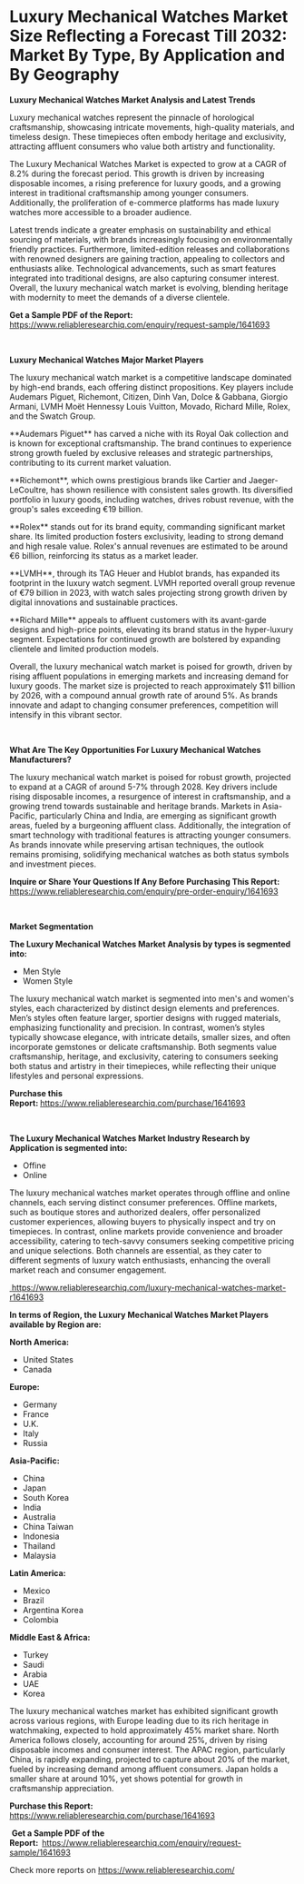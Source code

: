 <p><h1>Luxury Mechanical Watches Market Size Reflecting a Forecast Till 2032: Market By Type, By Application and By Geography</h1></p><p><strong>Luxury Mechanical Watches Market Analysis and Latest Trends</strong></p>
<p><p>Luxury mechanical watches represent the pinnacle of horological craftsmanship, showcasing intricate movements, high-quality materials, and timeless design. These timepieces often embody heritage and exclusivity, attracting affluent consumers who value both artistry and functionality.</p><p>The Luxury Mechanical Watches Market is expected to grow at a CAGR of 8.2% during the forecast period. This growth is driven by increasing disposable incomes, a rising preference for luxury goods, and a growing interest in traditional craftsmanship among younger consumers. Additionally, the proliferation of e-commerce platforms has made luxury watches more accessible to a broader audience.</p><p>Latest trends indicate a greater emphasis on sustainability and ethical sourcing of materials, with brands increasingly focusing on environmentally friendly practices. Furthermore, limited-edition releases and collaborations with renowned designers are gaining traction, appealing to collectors and enthusiasts alike. Technological advancements, such as smart features integrated into traditional designs, are also capturing consumer interest. Overall, the luxury mechanical watch market is evolving, blending heritage with modernity to meet the demands of a diverse clientele.</p></p>
<p><strong>Get a Sample PDF of the Report:&nbsp;</strong> <a href="https://www.reliableresearchiq.com/enquiry/request-sample/1641693?utm_campaign=2469&utm_medium=2&utm_source=Github&utm_content=ia&utm_term=05042025&utm_id=luxury-mechanical-watches">https://www.reliableresearchiq.com/enquiry/request-sample/1641693</a></p>
<p>&nbsp;</p>
<p><strong>Luxury Mechanical Watches Major Market Players</strong></p>
<p><p>The luxury mechanical watch market is a competitive landscape dominated by high-end brands, each offering distinct propositions. Key players include Audemars Piguet, Richemont, Citizen, Dinh Van, Dolce & Gabbana, Giorgio Armani, LVMH Moët Hennessy Louis Vuitton, Movado, Richard Mille, Rolex, and the Swatch Group.</p><p>**Audemars Piguet** has carved a niche with its Royal Oak collection and is known for exceptional craftsmanship. The brand continues to experience strong growth fueled by exclusive releases and strategic partnerships, contributing to its current market valuation.</p><p>**Richemont**, which owns prestigious brands like Cartier and Jaeger-LeCoultre, has shown resilience with consistent sales growth. Its diversified portfolio in luxury goods, including watches, drives robust revenue, with the group's sales exceeding €19 billion.</p><p>**Rolex** stands out for its brand equity, commanding significant market share. Its limited production fosters exclusivity, leading to strong demand and high resale value. Rolex's annual revenues are estimated to be around €6 billion, reinforcing its status as a market leader.</p><p>**LVMH**, through its TAG Heuer and Hublot brands, has expanded its footprint in the luxury watch segment. LVMH reported overall group revenue of €79 billion in 2023, with watch sales projecting strong growth driven by digital innovations and sustainable practices.</p><p>**Richard Mille** appeals to affluent customers with its avant-garde designs and high-price points, elevating its brand status in the hyper-luxury segment. Expectations for continued growth are bolstered by expanding clientele and limited production models.</p><p>Overall, the luxury mechanical watch market is poised for growth, driven by rising affluent populations in emerging markets and increasing demand for luxury goods. The market size is projected to reach approximately $11 billion by 2026, with a compound annual growth rate of around 5%. As brands innovate and adapt to changing consumer preferences, competition will intensify in this vibrant sector.</p></p>
<p>&nbsp;</p>
<p><strong>What Are The Key Opportunities For Luxury Mechanical Watches Manufacturers?</strong></p>
<p><p>The luxury mechanical watch market is poised for robust growth, projected to expand at a CAGR of around 5-7% through 2028. Key drivers include rising disposable incomes, a resurgence of interest in craftsmanship, and a growing trend towards sustainable and heritage brands. Markets in Asia-Pacific, particularly China and India, are emerging as significant growth areas, fueled by a burgeoning affluent class. Additionally, the integration of smart technology with traditional features is attracting younger consumers. As brands innovate while preserving artisan techniques, the outlook remains promising, solidifying mechanical watches as both status symbols and investment pieces.</p></p>
<p><strong>Inquire or Share Your Questions If Any Before Purchasing This Report:</strong> <a href="https://www.reliableresearchiq.com/enquiry/pre-order-enquiry/1641693?utm_campaign=2469&utm_medium=2&utm_source=Github&utm_content=ia&utm_term=05042025&utm_id=luxury-mechanical-watches">https://www.reliableresearchiq.com/enquiry/pre-order-enquiry/1641693</a></p>
<p>&nbsp;</p>
<p><strong>Market Segmentation</strong></p>
<p><strong>The Luxury Mechanical Watches Market Analysis by types is segmented into:</strong></p>
<p><ul><li>Men Style</li><li>Women Style</li></ul></p>
<p><p>The luxury mechanical watch market is segmented into men's and women's styles, each characterized by distinct design elements and preferences. Men’s styles often feature larger, sportier designs with rugged materials, emphasizing functionality and precision. In contrast, women’s styles typically showcase elegance, with intricate details, smaller sizes, and often incorporate gemstones or delicate craftsmanship. Both segments value craftsmanship, heritage, and exclusivity, catering to consumers seeking both status and artistry in their timepieces, while reflecting their unique lifestyles and personal expressions.</p></p>
<p><strong>Purchase this Report:&nbsp;</strong><a href="https://www.reliableresearchiq.com/purchase/1641693?utm_campaign=2469&utm_medium=2&utm_source=Github&utm_content=ia&utm_term=05042025&utm_id=luxury-mechanical-watches">https://www.reliableresearchiq.com/purchase/1641693</a></p>
<p>&nbsp;</p>
<p><strong>The Luxury Mechanical Watches Market Industry Research by Application is segmented into:</strong></p>
<p><ul><li>Offine</li><li>Online</li></ul></p>
<p><p>The luxury mechanical watches market operates through offline and online channels, each serving distinct consumer preferences. Offline markets, such as boutique stores and authorized dealers, offer personalized customer experiences, allowing buyers to physically inspect and try on timepieces. In contrast, online markets provide convenience and broader accessibility, catering to tech-savvy consumers seeking competitive pricing and unique selections. Both channels are essential, as they cater to different segments of luxury watch enthusiasts, enhancing the overall market reach and consumer engagement.</p></p>
<p><a href="https://www.reliableresearchiq.com/luxury-mechanical-watches-market-r1641693?utm_campaign=2469&utm_medium=2&utm_source=Github&utm_content=ia&utm_term=05042025&utm_id=luxury-mechanical-watches">&nbsp;https://www.reliableresearchiq.com/luxury-mechanical-watches-market-r1641693</a></p>
<p><strong>In terms of Region, the Luxury Mechanical Watches Market Players available by Region are:</strong></p>
<p>
    <p> <strong> North America: </strong>
        <ul>
            <li>United States</li>
            <li>Canada</li>
        </ul>
        </p> 
    <p> <strong> Europe: </strong>
        <ul>
            <li>Germany</li>
            <li>France</li>
            <li>U.K.</li>
            <li>Italy</li>
            <li>Russia</li>
        </ul>
        </p> 
    <p> <strong> Asia-Pacific: </strong>
        <ul>
            <li>China</li>
            <li>Japan</li>
            <li>South Korea</li>
            <li>India</li>
            <li>Australia</li>
            <li>China Taiwan</li>
            <li>Indonesia</li>
            <li>Thailand</li>
            <li>Malaysia</li>
        </ul>
        </p> 
    <p> <strong> Latin America: </strong>
        <ul>
            <li>Mexico</li>
            <li>Brazil</li>
            <li>Argentina Korea</li>
            <li>Colombia</li>
        </ul>
        </p> 
    <p> <strong> Middle East & Africa: </strong>
        <ul>
            <li>Turkey</li>
            <li>Saudi</li>
            <li>Arabia</li>
            <li>UAE</li>
            <li>Korea</li>
        </ul>
    </p>
    </p>
<p><p>The luxury mechanical watches market has exhibited significant growth across various regions, with Europe leading due to its rich heritage in watchmaking, expected to hold approximately 45% market share. North America follows closely, accounting for around 25%, driven by rising disposable incomes and consumer interest. The APAC region, particularly China, is rapidly expanding, projected to capture about 20% of the market, fueled by increasing demand among affluent consumers. Japan holds a smaller share at around 10%, yet shows potential for growth in craftsmanship appreciation.</p></p>
<p><strong>Purchase this Report: </strong><a href="https://www.reliableresearchiq.com/purchase/1641693?utm_campaign=2469&utm_medium=2&utm_source=Github&utm_content=ia&utm_term=05042025&utm_id=luxury-mechanical-watches">https://www.reliableresearchiq.com/purchase/1641693</a></p>
<p>&nbsp;<strong>Get a Sample PDF of the Report:&nbsp;&nbsp;</strong><a href="https://www.reliableresearchiq.com/enquiry/request-sample/1641693?utm_campaign=2469&utm_medium=2&utm_source=Github&utm_content=ia&utm_term=05042025&utm_id=luxury-mechanical-watches">https://www.reliableresearchiq.com/enquiry/request-sample/1641693</a></p>
<p><strong></strong></p>
<p>Check more reports on <a href="https://www.reliableresearchiq.com/?utm_campaign=2469&utm_medium=2&utm_source=Github&utm_content=ia&utm_term=05042025&utm_id=luxury-mechanical-watches">https://www.reliableresearchiq.com/</a></p>